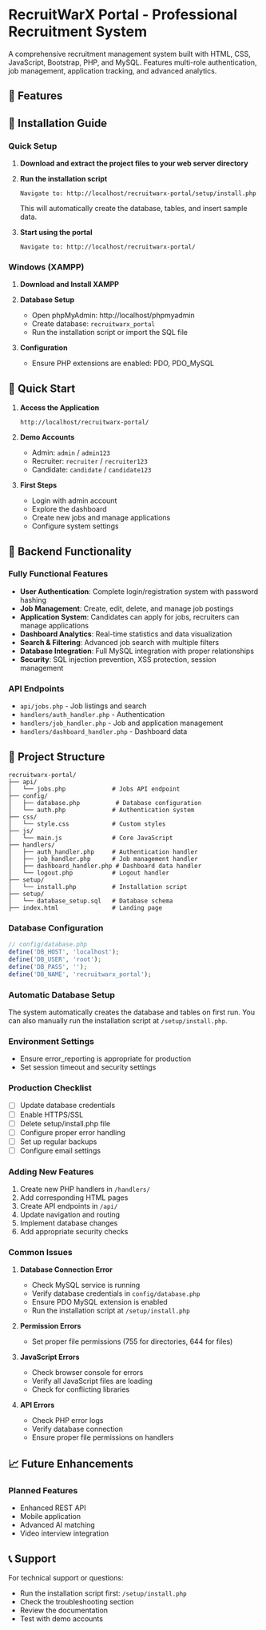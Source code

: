 # RecruitWarX Portal - Professional Recruitment System

A comprehensive recruitment management system built with HTML, CSS, JavaScript, Bootstrap, PHP, and MySQL. Features multi-role authentication, job management, application tracking, and advanced analytics.

## 🚀 Features

## 🔧 Installation Guide

### Quick Setup

1. **Download and extract the project files to your web server directory**

2. **Run the installation script**
   ```
   Navigate to: http://localhost/recruitwarx-portal/setup/install.php
   ```
   This will automatically create the database, tables, and insert sample data.

3. **Start using the portal**
   ```
   Navigate to: http://localhost/recruitwarx-portal/
   ```

### Windows (XAMPP)

1. **Download and Install XAMPP**

4. **Database Setup**
   - Open phpMyAdmin: http://localhost/phpmyadmin
   - Create database: `recruitwarx_portal`
   - Run the installation script or import the SQL file

5. **Configuration**
   - Ensure PHP extensions are enabled: PDO, PDO_MySQL

## 🚀 Quick Start

1. **Access the Application**
   ```
   http://localhost/recruitwarx-portal/
   ```

2. **Demo Accounts**
   - Admin: `admin` / `admin123`
   - Recruiter: `recruiter` / `recruiter123`  
   - Candidate: `candidate` / `candidate123`

3. **First Steps**
   - Login with admin account
   - Explore the dashboard
   - Create new jobs and manage applications
   - Configure system settings

## 🔧 Backend Functionality

### Fully Functional Features
- **User Authentication**: Complete login/registration system with password hashing
- **Job Management**: Create, edit, delete, and manage job postings
- **Application System**: Candidates can apply for jobs, recruiters can manage applications
- **Dashboard Analytics**: Real-time statistics and data visualization
- **Search & Filtering**: Advanced job search with multiple filters
- **Database Integration**: Full MySQL integration with proper relationships
- **Security**: SQL injection prevention, XSS protection, session management

### API Endpoints
- `api/jobs.php` - Job listings and search
- `handlers/auth_handler.php` - Authentication
- `handlers/job_handler.php` - Job and application management
- `handlers/dashboard_handler.php` - Dashboard data

## 📁 Project Structure

```
recruitwarx-portal/
├── api/
│   └── jobs.php             # Jobs API endpoint
├── config/
│   ├── database.php          # Database configuration
│   └── auth.php             # Authentication system
├── css/
│   └── style.css            # Custom styles
├── js/
│   └── main.js              # Core JavaScript
├── handlers/
│   ├── auth_handler.php     # Authentication handler
│   ├── job_handler.php      # Job management handler
│   ├── dashboard_handler.php # Dashboard data handler
│   └── logout.php           # Logout handler
├── setup/
│   └── install.php          # Installation script
├── setup/
│   └── database_setup.sql   # Database schema
├── index.html               # Landing page
```

### Database Configuration
```php
// config/database.php
define('DB_HOST', 'localhost');
define('DB_USER', 'root');
define('DB_PASS', '');
define('DB_NAME', 'recruitwarx_portal');
```

### Automatic Database Setup
The system automatically creates the database and tables on first run. You can also manually run the installation script at `/setup/install.php`.

### Environment Settings
- Ensure error_reporting is appropriate for production
- Set session timeout and security settings

### Production Checklist
- [ ] Update database credentials
- [ ] Enable HTTPS/SSL
- [ ] Delete setup/install.php file
- [ ] Configure proper error handling
- [ ] Set up regular backups
- [ ] Configure email settings

### Adding New Features
1. Create new PHP handlers in `/handlers/`
2. Add corresponding HTML pages
3. Create API endpoints in `/api/`
3. Update navigation and routing
4. Implement database changes
5. Add appropriate security checks

### Common Issues

1. **Database Connection Error**
   - Check MySQL service is running
   - Verify database credentials in `config/database.php`
   - Ensure PDO MySQL extension is enabled
   - Run the installation script at `/setup/install.php`

2. **Permission Errors**
   - Set proper file permissions (755 for directories, 644 for files)

4. **JavaScript Errors**
   - Check browser console for errors
   - Verify all JavaScript files are loading
   - Check for conflicting libraries

5. **API Errors**
   - Check PHP error logs
   - Verify database connection
   - Ensure proper file permissions on handlers

## 📈 Future Enhancements

### Planned Features
- Enhanced REST API
- Mobile application
- Advanced AI matching
- Video interview integration

## 📞 Support

For technical support or questions:
- Run the installation script first: `/setup/install.php`
- Check the troubleshooting section
- Review the documentation
- Test with demo accounts